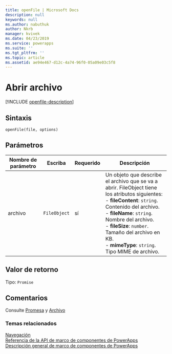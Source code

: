 ```yaml
---
title: openFile | Microsoft Docs
description: null
keywords: null
ms.author: nabuthuk
author: Nkrb
manager: kvivek
ms.date: 04/23/2019
ms.service: powerapps
ms.suite: ''
ms.tgt_pltfrm: ''
ms.topic: article
ms.assetid: ae94e467-d12c-4a74-96f0-05a09e03c5f8
---
```

# <a name="openfile"></a>Abrir archivo

[!INCLUDE [openfile-description](includes/openfile-description.md)]

## <a name="syntax"></a>Sintaxis

`openFile(file, options)`

## <a name="parameters"></a>Parámetros

| Nombre de parámetro|Escriba|Requerido|Descripción|
| ------------- |----|--------|-----------|
|archivo|`FileObject`|sí|Un objeto que describe el archivo que se va a abrir. FileObject tiene los atributos siguientes: <br/>- **fileContent**: `string`. Contenido del archivo. <br/>- **fileName**: `string`. Nombre del archivo.<br/>- **fileSize**: `number`. Tamaño del archivo en KB. <br/>- **mimeType**: `string`. Tipo MIME de archivo.|

## <a name="return-value"></a>Valor de retorno

Tipo: `Promise`

## <a name="remarks"></a>Comentarios

Consulte [Promesa](https://developer.mozilla.org/docs/Web/JavaScript/Reference/Global_Objects/Promise) y [Archivo](https://developer.mozilla.org/docs/Web/API/File)


### <a name="related-topics"></a>Temas relacionados

[Navegación](../navigation.md)<br/>
[Referencia de la API de marco de componentes de PowerApps](../../reference/index.md)<br/>
[Descripción general de marco de componentes de PowerApps](../../overview.md)
